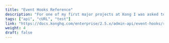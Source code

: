 ```yaml
---
title: "Event Hooks Reference"
description: "For one of my first major projects at Kong I was asked to document a feature that was part of the codebase but not yet included in the documentation, and therefore not really usable (docs are important!). The developer who wrote the feature was no longer at the company, so I had to rely on the PR he wrote and some notes he left behind. Using his notes and PR, including the schema and subschema for the different handlers, I was able to create cURL requests and generate sample responses."
tags: ["api", "cURL", "test"]
link: "https://docs.konghq.com/enterprise/2.5.x/admin-api/event-hooks/reference/"
weight: 4
draft: false
---
```

